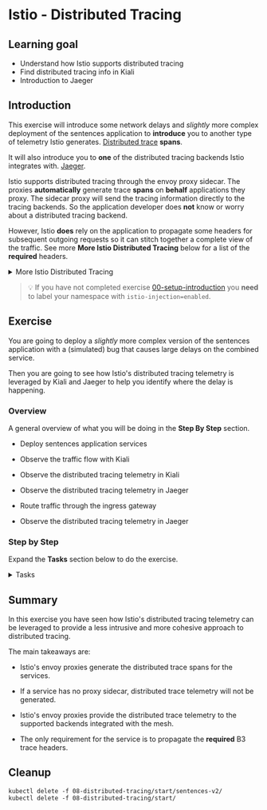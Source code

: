 [//]: # (Copyright, Eficode )
[//]: # (Origin: https://github.com/eficode-academy/istio-katas)
[//]: # (Tags: #delay #network-delay #kiali)

# Istio - Distributed Tracing

## Learning goal

- Understand how Istio supports distributed tracing
- Find distributed tracing info in Kiali
- Introduction to Jaeger

## Introduction

This exercise will introduce some network delays and *slightly* more
complex deployment of the sentences application to **introduce** you to
another type of telemetry Istio generates.
[Distributed trace](https://istio.io/latest/docs/concepts/observability/#distributed-traces)
**spans**.

It will also introduce you to **one** of the distributed tracing backends
Istio integrates with. [Jaeger](https://istio.io/latest/docs/ops/integrations/jaeger/).

Istio supports distributed tracing through the envoy proxy sidecar. The proxies
**automatically** generate trace **spans** on **behalf** applications they proxy.
The sidecar proxy will send the tracing information directly to the tracing
backends. So the application developer does **not** know or worry about a
distributed tracing backend.

However, Istio **does** rely on the application to propagate some headers for
subsequent outgoing requests so it can stitch together a complete view of the
traffic. See more **More Istio Distributed Tracing** below for a list of the
**required** headers.

<details>
    <summary> More Istio Distributed Tracing </summary>

Some forms of delays can be observed with the **metrics** that Istio tracks.

> Metrics are statistical and not specific to a certain request, i.e. we can
> only observe statistical data about observations like sums and averages.

This is quite useful but fairly limited in a more complex service based
architecture. If the delay was caused by something more complicated it
could be difficult to diagnose purely from metrics due to their
statistical nature. For example the misbehaving application might not be
the immediate one from which you are observing a delay. In fact, it might
be deep in the application tree.

Distributed traces with spans provide a view of the life of a request as it
travels across multiple hosts and services.

> The “span” is the primary building block of a distributed trace, representing
> an individual unit of work done in a distributed system. Each component of the
> distributed system contributes a span - a named, timed operation representing
> a piece of the workflow.
>
> Spans can (and generally do) contain “References” to other spans, which allows
> multiple Spans to be assembled into one complete Trace - a visualization of the
> life of a request as it moves through a distributed system.

In order for Istio to stitch together the spans and provide this view of the life
of a request. Istio Requires the following
[B3 trace headers](https://github.com/openzipkin/b3-propagation) to be propagated
across the services.

- x-request-id
- x-b3-traceid
- x-b3-spanid
- x-b3-parentspanid
- x-b3-sampled
- x-b3-flags
- b3

</details>

> :bulb: If you have not completed exercise
> [00-setup-introduction](00-setup-introduction.md) you **need** to label
> your namespace with `istio-injection=enabled`.

## Exercise

You are going to deploy a *slightly* more complex version of the sentences
application with a (simulated) bug that causes large delays on the combined
service.

Then you are going to see how Istio's distributed tracing telemetry is
leveraged by Kiali and Jaeger to help you identify where the delay is
happening.

### Overview

A general overview of what you will be doing in the **Step By Step** section.

- Deploy sentences application services

- Observe the traffic flow with Kiali

- Observe the distributed tracing telemetry in Kiali

- Observe the distributed tracing telemetry in Jaeger

- Route traffic through the ingress gateway

- Observe the distributed tracing telemetry in Jaeger

### Step by Step

Expand the **Tasks** section below to do the exercise.

<details>
    <summary> Tasks </summary>

#### Task: Deploy v1 sentences application

___


```console
kubectl apply -f 08-distributed-tracing/start/
```

#### Task: Run the script `scripts/loop-query.sh`

___


In another shell, run the following to continuously query the sentence
service through the **NodePort**.

```console
scripts/loop-query.sh
```

#### Task: Observe the traffic flow with Kiali

___


Go to Graph menu item and select the **Versioned app graph** from the drop
down menu.

If we select to display 'response time' we can see that traffic is flowing with relatively low delay on responses

![Kiali Traffic Delay](images/kiali-sentences-delay-initial.png)


#### Task: Deploy v2 sentences application

___


```console
kubectl apply -f 08-distributed-tracing/start/sentences-v2/
```

#### Task: Observe delay in the traffic flow with Kiali

___


Go to Graph menu item and select the **Versioned app graph** from the drop
down menu.

If we select to display 'response time' we can see that there is a
significant delay introduced by `v2` of the sentences
service. However, from the Kiali graph it may seem like the delay is
affecting both `v1` and `v2`:

![Kiali Traffic Delay](images/kiali-sentences-delay.png)


#### Task: Observe the distributed tracing telemetry in Kiali

___


This is just a simulated bug and is easy to locate. But in a real world
scenario the bug may be introduced by interaction of a service deeper in the
application tree. To do a proper investigation you may need to trace the
traffic flow of the request through this tree.

Kiali leverages Istio's distributed tracing telemetry and can be used to help
in this type of scenario.

Browse to **Workloads** on the left hand menu and select the `sentences-v2`
workload. Then select the **Traces** tab.

Here you can see that there are outlier **spans** well over 1 second. These
are the spans generated by Istio.

![Kiali Traces](images/kiali-sentences-delay-traces.png)

Select one of the spans and Kiali will give you some trace details.

![Kiali Trace Details](images/kiali-trace-details.png)

Select the **Span Details** tab and you can see the different spans generated
by the envoy proxy. Expanding the different entries will let you see details
about where the request was sent and the response status.

![Kiali Span Details](images/kiali-span-details.png)

> The colors on the span and trace details is controlled by Kiali so it
> is easier to see problems. The colors are based on an average of
> comparisons of each span duration vs the metrics for the same
> source/destination services. See this
> [blog](https://medium.com/kialiproject/trace-my-mesh-part-2-3-13cd6ccae1de)
> for a more detailed dive into how Kiali does this.

#### Task: Observe the distributed tracing telemetry in Jaeger

___


Jaeger also leverages Istio's distributed tracing and can also be used to
identify scenarios like this.

> It can be argued that Jaeger gives an easier to understand and more logical
> view of the traffic flow of a request.

Browse to Jaeger and select the options as shown below and hit find traces.

> :bulb: Select the sentences service corresponding to **your** namespace.
> E.g `sentences.student1`, `sentences.student2`, etc.

You should see a trace taking longer than 1 second in the graph and
the list of traces (if there is not trace longer than 1s in the graph,
increase the 'Limit Result' value or click 'Find Trace' again to get
the most resent traces).

![Search Traces In Jaeger](images/jaeger-delay-search.png)

Select the trace, either from the graph or the list of traces. Then select
the first entry in the flow and **expand** the **Tags** section.

![Jaeger Trace Details](images/jaeger-delay-details-initial.png)

In the left side we see the distributed trace - a kind of 'call
graph'. We can read this as the `sentences` service calls the `name`
service, which calls the `random` service. The `random` service can
bee seen as the root cause of the long delay.

Next, select the first entry in the flow and **expand** the **Tags** section.

From the details you can see that the envoy proxy provided the trace. You can
also see that the version of the sentences service is `v2`.

![Jaeger Trace Details](images/jaeger-delay-details.png)

#### Task: Add an ingress gateway and virtual service

___


The traffic flow in our sentences application is pretty simple with low
complexity. But in much more complex system with a much more complicated
traffic flow and many more services, the ability of the envoy proxy to provide
traces without changes required at the application level is quite powerful.

As an example you will create an IngressGateway and VirtualService to route
external traffic through it to the sentences service.

First create a file called `sentences-ingress-gw.yaml` in the directory
`08-distributed-tracing/start/`.

> :bulb: Edit the hosts field with **your** namespace. (With `envsubst` in the commands below.)

```yaml
apiVersion: networking.istio.io/v1beta1
kind: Gateway
metadata:
  name: sentences
spec:
  selector:
    app: istio-ingressgateway
    istio: ingressgateway
  servers:
  - port:
      number: 80
      name: http
      protocol: HTTP
    hosts:
    - "$STUDENT_NS.sentences.$TRAINING_NAME.eficode.academy"
```

Then create a file `sentences-ingress-vs.yaml` in the directory
`08-distributed-tracing/start/`.

```yaml
apiVersion: networking.istio.io/v1beta1
kind: VirtualService
metadata:
  name: sentences
spec:
  hosts:
  - "$STUDENT_NS.sentences.$TRAINING_NAME.eficode.academy"
  gateways:
  - sentences
  http:
  - route:
    - destination:
        host: sentences
```

Substitute the placeholders with environment variable(s) and apply with kubectl.

```console
envsubst < 08-distributed-tracing/start/sentences-ingress-gw.yaml | kubectl apply -f -
envsubst < 08-distributed-tracing/start/sentences-ingress-vs.yaml | kubectl apply -f -
```

#### Task: Route traffic through the ingress gateway

___


Now instead of hitting the NodePort of the sentences service use the
`./scripts/loop-query.sh` with the `-g` option and the entry point of
the gateway you just created.

```console
./scripts/loop-query.sh -g $STUDENT_NS.sentences.$TRAINING_NAME.eficode.academy
```

Traffic will now be routed through the ingress gateway and towards the
sentences service.

#### Task: Observe the distributed tracing telemetry in Jaeger

___


Browse to Jaeger and select the options as shown below and hit find traces.

You should be able to see the request flowing through the ingress gateway now.

> NB: it might take a minute or two for the traces to show up,
> so don't get worried if you can't see them right away!
>
> :bulb: For demonstrating purposes, the Jaeger and Istio deployed during
> a training has been configured to collect **all** traces;
> their default settings is to only keep between 0.1-1% of the traces.
>
> For performance: In a production-system with thousands or even millions of requests each second,
> collecting everything would be infeasible, but the `loop-query`-script,
> only sends a couple of requests each second.
>
> For practicalities: Storing everything means we won't have to "get lucky" (in terms of this exercise)
> when the system chooses which traces to keep or discard.

![Jaeger Ingress Search](images/jaeger-ingress-search.png)

If you select one of the traces, either from the graph or the list of traces,
you should be able to see the ingress gateway as part of the traffic flow details.

![Jaeger Ingress Details](images/jaeger-ingress-details.png)

</details>

## Summary

In this exercise you have seen how Istio's distributed tracing telemetry
can be leveraged to provide a less intrusive and more cohesive approach
to distributed tracing.

The main takeaways are:

- Istio's envoy proxies generate the distributed trace spans for the services.

- If a service has no proxy sidecar, distributed trace telemetry will not
be generated.

- Istio's envoy proxies provide the distributed trace telemetry to the
supported backends integrated with the mesh.

- The only requirement for the service is to propagate the **required**
B3 trace headers.

## Cleanup

```console
kubectl delete -f 08-distributed-tracing/start/sentences-v2/
kubectl delete -f 08-distributed-tracing/start/
```
